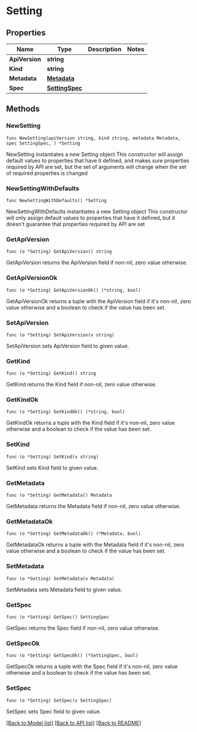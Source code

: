# Setting

## Properties

Name | Type | Description | Notes
------------ | ------------- | ------------- | -------------
**ApiVersion** | **string** |  | 
**Kind** | **string** |  | 
**Metadata** | [**Metadata**](Metadata.md) |  | 
**Spec** | [**SettingSpec**](SettingSpec.md) |  | 

## Methods

### NewSetting

`func NewSetting(apiVersion string, kind string, metadata Metadata, spec SettingSpec, ) *Setting`

NewSetting instantiates a new Setting object
This constructor will assign default values to properties that have it defined,
and makes sure properties required by API are set, but the set of arguments
will change when the set of required properties is changed

### NewSettingWithDefaults

`func NewSettingWithDefaults() *Setting`

NewSettingWithDefaults instantiates a new Setting object
This constructor will only assign default values to properties that have it defined,
but it doesn't guarantee that properties required by API are set

### GetApiVersion

`func (o *Setting) GetApiVersion() string`

GetApiVersion returns the ApiVersion field if non-nil, zero value otherwise.

### GetApiVersionOk

`func (o *Setting) GetApiVersionOk() (*string, bool)`

GetApiVersionOk returns a tuple with the ApiVersion field if it's non-nil, zero value otherwise
and a boolean to check if the value has been set.

### SetApiVersion

`func (o *Setting) SetApiVersion(v string)`

SetApiVersion sets ApiVersion field to given value.


### GetKind

`func (o *Setting) GetKind() string`

GetKind returns the Kind field if non-nil, zero value otherwise.

### GetKindOk

`func (o *Setting) GetKindOk() (*string, bool)`

GetKindOk returns a tuple with the Kind field if it's non-nil, zero value otherwise
and a boolean to check if the value has been set.

### SetKind

`func (o *Setting) SetKind(v string)`

SetKind sets Kind field to given value.


### GetMetadata

`func (o *Setting) GetMetadata() Metadata`

GetMetadata returns the Metadata field if non-nil, zero value otherwise.

### GetMetadataOk

`func (o *Setting) GetMetadataOk() (*Metadata, bool)`

GetMetadataOk returns a tuple with the Metadata field if it's non-nil, zero value otherwise
and a boolean to check if the value has been set.

### SetMetadata

`func (o *Setting) SetMetadata(v Metadata)`

SetMetadata sets Metadata field to given value.


### GetSpec

`func (o *Setting) GetSpec() SettingSpec`

GetSpec returns the Spec field if non-nil, zero value otherwise.

### GetSpecOk

`func (o *Setting) GetSpecOk() (*SettingSpec, bool)`

GetSpecOk returns a tuple with the Spec field if it's non-nil, zero value otherwise
and a boolean to check if the value has been set.

### SetSpec

`func (o *Setting) SetSpec(v SettingSpec)`

SetSpec sets Spec field to given value.



[[Back to Model list]](../README.md#documentation-for-models) [[Back to API list]](../README.md#documentation-for-api-endpoints) [[Back to README]](../README.md)



